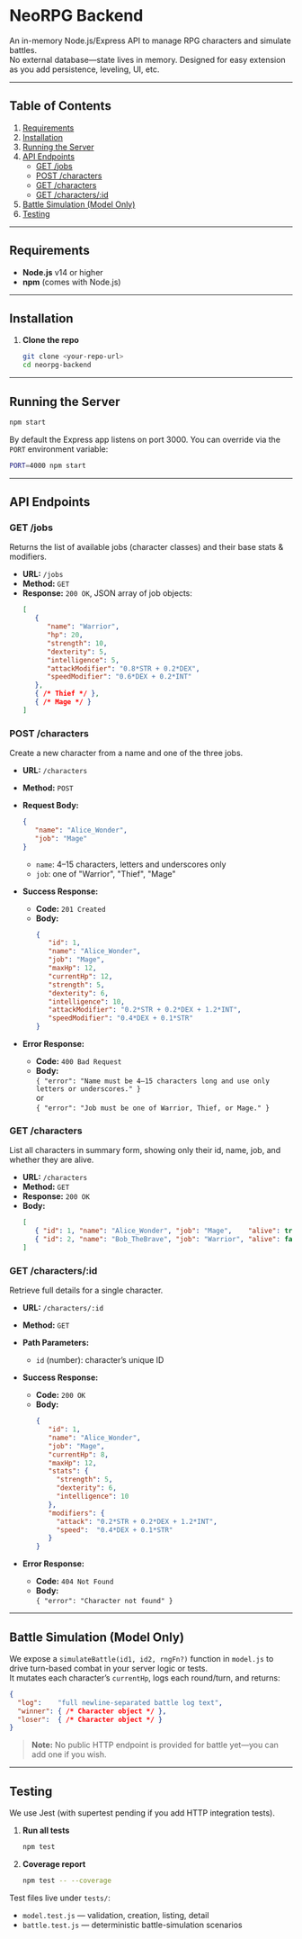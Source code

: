 # NeoRPG Backend

An in-memory Node.js/Express API to manage RPG characters and simulate battles.  
No external database—state lives in memory. Designed for easy extension as you add persistence, leveling, UI, etc.

---

## Table of Contents

1. [Requirements](#requirements)  
2. [Installation](#installation)  
3. [Running the Server](#running-the-server)  
4. [API Endpoints](#api-endpoints)  
    - [GET /jobs](#get-jobs)  
    - [POST /characters](#post-characters)  
    - [GET /characters](#get-characters-summary)  
    - [GET /characters/:id](#get-character-details)  
5. [Battle Simulation (Model Only)](#battle-simulation-model-only)  
6. [Testing](#testing)  

---

## Requirements

- **Node.js** v14 or higher  
- **npm** (comes with Node.js)  

---

## Installation

1. **Clone the repo**  
    ```bash
    git clone <your-repo-url>
    cd neorpg-backend
    ```

---

## Running the Server

```bash
npm start
```

By default the Express app listens on port 3000. You can override via the `PORT` environment variable:

```bash
PORT=4000 npm start
```

---

## API Endpoints

### GET /jobs

Returns the list of available jobs (character classes) and their base stats & modifiers.

- **URL:** `/jobs`
- **Method:** `GET`
- **Response:** `200 OK`, JSON array of job objects:
  ```json
  [
     {
        "name": "Warrior",
        "hp": 20,
        "strength": 10,
        "dexterity": 5,
        "intelligence": 5,
        "attackModifier": "0.8*STR + 0.2*DEX",
        "speedModifier": "0.6*DEX + 0.2*INT"
     },
     { /* Thief */ },
     { /* Mage */ }
  ]
  ```

### POST /characters

Create a new character from a name and one of the three jobs.

- **URL:** `/characters`
- **Method:** `POST`
- **Request Body:**
  ```json
  {
     "name": "Alice_Wonder",
     "job": "Mage"
  }
  ```
  - `name`: 4–15 characters, letters and underscores only  
  - `job`: one of "Warrior", "Thief", "Mage"

- **Success Response:**
  - **Code:** `201 Created`
  - **Body:**
     ```json
     {
        "id": 1,
        "name": "Alice_Wonder",
        "job": "Mage",
        "maxHp": 12,
        "currentHp": 12,
        "strength": 5,
        "dexterity": 6,
        "intelligence": 10,
        "attackModifier": "0.2*STR + 0.2*DEX + 1.2*INT",
        "speedModifier": "0.4*DEX + 0.1*STR"
     }
     ```
- **Error Response:**
  - **Code:** `400 Bad Request`
  - **Body:**  
     `{ "error": "Name must be 4–15 characters long and use only letters or underscores." }`  
     or  
     `{ "error": "Job must be one of Warrior, Thief, or Mage." }`

### GET /characters

List all characters in summary form, showing only their id, name, job, and whether they are alive.

- **URL:** `/characters`
- **Method:** `GET`
- **Response:** `200 OK`
- **Body:**
  ```json
  [
     { "id": 1, "name": "Alice_Wonder", "job": "Mage",    "alive": true },
     { "id": 2, "name": "Bob_TheBrave", "job": "Warrior", "alive": false }
  ]
  ```

### GET /characters/:id

Retrieve full details for a single character.

- **URL:** `/characters/:id`
- **Method:** `GET`
- **Path Parameters:**
  - `id` (number): character’s unique ID

- **Success Response:**
  - **Code:** `200 OK`
  - **Body:**
     ```json
     {
        "id": 1,
        "name": "Alice_Wonder",
        "job": "Mage",
        "currentHp": 8,
        "maxHp": 12,
        "stats": {
          "strength": 5,
          "dexterity": 6,
          "intelligence": 10
        },
        "modifiers": {
          "attack": "0.2*STR + 0.2*DEX + 1.2*INT",
          "speed":  "0.4*DEX + 0.1*STR"
        }
     }
     ```
- **Error Response:**
  - **Code:** `404 Not Found`
  - **Body:**  
     `{ "error": "Character not found" }`

---

## Battle Simulation (Model Only)

We expose a `simulateBattle(id1, id2, rngFn?)` function in `model.js` to drive turn-based combat in your server logic or tests.  
It mutates each character’s `currentHp`, logs each round/turn, and returns:

```json
{
  "log":    "full newline-separated battle log text",
  "winner": { /* Character object */ },
  "loser":  { /* Character object */ }
}
```

> **Note:** No public HTTP endpoint is provided for battle yet—you can add one if you wish.

---

## Testing

We use Jest (with supertest pending if you add HTTP integration tests).

1. **Run all tests**
    ```bash
    npm test
    ```

2. **Coverage report**
    ```bash
    npm test -- --coverage
    ```

Test files live under `tests/`:
- `model.test.js` — validation, creation, listing, detail
- `battle.test.js` — deterministic battle-simulation scenarios